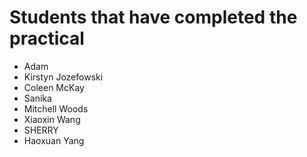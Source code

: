 # Students that have completed the practical

- Adam
- Kirstyn Jozefowski
- Coleen McKay
- Sanika
- Mitchell Woods
- Xiaoxin Wang
- SHERRY
- Haoxuan Yang

